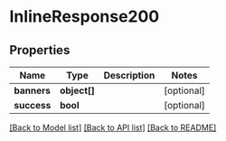 # InlineResponse200

## Properties
Name | Type | Description | Notes
------------ | ------------- | ------------- | -------------
**banners** | **object[]** |  | [optional] 
**success** | **bool** |  | [optional] 

[[Back to Model list]](../../README.md#documentation-for-models) [[Back to API list]](../../README.md#documentation-for-api-endpoints) [[Back to README]](../../README.md)

